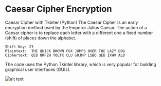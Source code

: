 # Caesar Cipher Encryption

Caesar Cipher with Tkinter (Python)
The Caesar Cipher is an early encryption method used by the Emperor Julius Caesar. The action of a Caesar cipher is to replace each letter with a different one a fixed number (shift) of places down the alphabet.

```
Shift Key: 23
Plaintext:  THE QUICK BROWN FOX JUMPS OVER THE LAZY DOG
Ciphertext: QEB NRFZH YOLTK CLU GRJMP LSBO QEB IXWV ALD
```

The code uses the Python Tkinter library, which is very popular for building graphical user interfaces (GUIs). 

![alt text](https://github.com/[gmehmeti]/[Caesar-Cipher]/blob/[main]/CipherDisk.jpg?raw=true)
